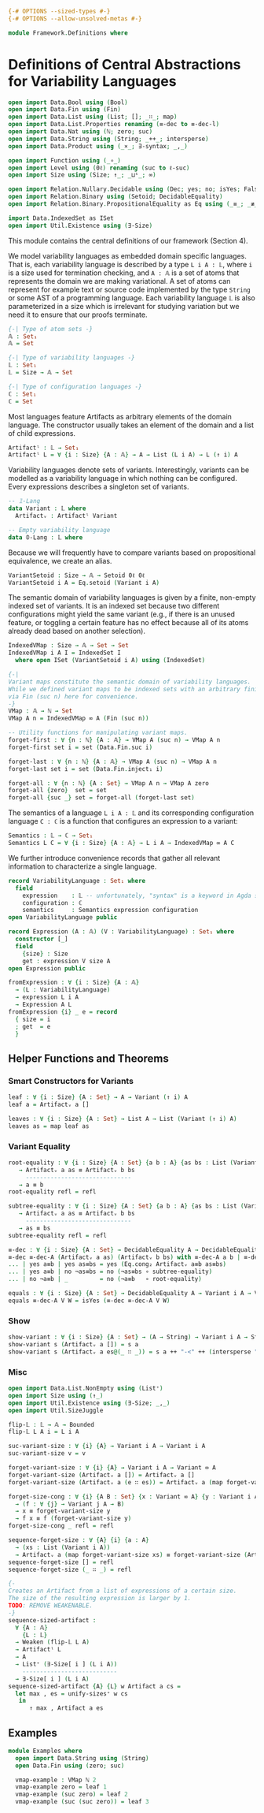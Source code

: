 ```agda
{-# OPTIONS --sized-types #-}
{-# OPTIONS --allow-unsolved-metas #-}

module Framework.Definitions where
```

# Definitions of Central Abstractions for Variability Languages

```agda
open import Data.Bool using (Bool)
open import Data.Fin using (Fin)
open import Data.List using (List; []; _∷_; map)
open import Data.List.Properties renaming (≡-dec to ≡-dec-l)
open import Data.Nat using (ℕ; zero; suc)
open import Data.String using (String; _++_; intersperse)
open import Data.Product using (_×_; ∃-syntax; _,_)

open import Function using (_∘_)
open import Level using (0ℓ) renaming (suc to ℓ-suc)
open import Size using (Size; ↑_; _⊔ˢ_; ∞)

open import Relation.Nullary.Decidable using (Dec; yes; no; isYes; False; toWitnessFalse)
open import Relation.Binary using (Setoid; DecidableEquality)
open import Relation.Binary.PropositionalEquality as Eq using (_≡_; _≢_; refl)

import Data.IndexedSet as ISet
open import Util.Existence using (∃-Size)
```

This module contains the central definitions of our framework (Section 4).

We model variability languages as embedded domain specific languages. That is, each variability language is described by a type `L i A : 𝕃`, where `i` is a size used for termination checking, and `A : 𝔸` is a set of atoms that represents the domain we are making variational.
A set of atoms can represent for example text or source code implemented by the type `String` or some AST of a programming language.
Each variability language `𝕃` is also parameterized in a size which is irrelevant for studying variation but we need it to ensure that our proofs terminate.
```agda
{-| Type of atom sets -}
𝔸 : Set₁
𝔸 = Set

{-| Type of variability languages -}
𝕃 : Set₁
𝕃 = Size → 𝔸 → Set

{-| Type of configuration languages -}
ℂ : Set₁
ℂ = Set
```

Most languages feature Artifacts as arbitrary elements of the domain language.
The constructor usually takes an element of the domain and a list of child expressions.
```agda
Artifactˡ : 𝕃 → Set₁
Artifactˡ L = ∀ {i : Size} {A : 𝔸} → A → List (L i A) → L (↑ i) A
```

Variability languages denote sets of variants.
Interestingly, variants can be modelled as a variability language in which nothing can be configured.
Every expressions describes a singleton set of variants.
```agda
-- 𝟙-Lang
data Variant : 𝕃 where
  Artifactᵥ : Artifactˡ Variant

-- Empty variability language
data 𝟘-Lang : 𝕃 where
```

Because we will frequently have to compare variants based on propositional equivalence, we create an alias.
```agda
VariantSetoid : Size → 𝔸 → Setoid 0ℓ 0ℓ
VariantSetoid i A = Eq.setoid (Variant i A)
```

The semantic domain of variability languages is given by a finite, non-empty indexed set of variants.
It is an indexed set because two different configurations might yield the same variant (e.g., if there is an unused feature, or toggling a certain feature has no effect because all of its atoms already dead based on another selection).
```agda
IndexedVMap : Size → 𝔸 → Set → Set
IndexedVMap i A I = IndexedSet I
  where open ISet (VariantSetoid i A) using (IndexedSet)

{-|
Variant maps constitute the semantic domain of variability languages.
While we defined variant maps to be indexed sets with an arbitrary finite and non-empty index set, we directly reflect these properties
via Fin (suc n) here for convenience.
-}
VMap : 𝔸 → ℕ → Set
VMap A n = IndexedVMap ∞ A (Fin (suc n))

-- Utility functions for manipulating variant maps.
forget-first : ∀ {n : ℕ} {A : 𝔸} → VMap A (suc n) → VMap A n
forget-first set i = set (Data.Fin.suc i)

forget-last : ∀ {n : ℕ} {A : 𝔸} → VMap A (suc n) → VMap A n
forget-last set i = set (Data.Fin.inject₁ i)

forget-all : ∀ {n : ℕ} {A : Set} → VMap A n → VMap A zero
forget-all {zero}  set = set
forget-all {suc _} set = forget-all (forget-last set)
```

The semantics of a language `L i A : 𝕃` and its corresponding configuration language `C : ℂ` is a function that configures an expression to a variant:
```agda
Semantics : 𝕃 → ℂ → Set₁
Semantics L C = ∀ {i : Size} {A : 𝔸} → L i A → IndexedVMap ∞ A C
```

We further introduce convenience records that gather all relevant information to characterize a single language.
```agda
record VariabilityLanguage : Set₁ where
  field
    expression    : 𝕃 -- unfortunately, "syntax" is a keyword in Agda so we cannot use that as field name
    configuration : ℂ
    semantics     : Semantics expression configuration
open VariabilityLanguage public

record Expression (A : 𝔸) (V : VariabilityLanguage) : Set₁ where
  constructor [_]
  field
    {size} : Size
    get : expression V size A
open Expression public

fromExpression : ∀ {i : Size} {A : 𝔸}
  → (L : VariabilityLanguage)
  → expression L i A
  → Expression A L
fromExpression {i} _ e = record
  { size = i
  ; get  = e
  }
```

## Helper Functions and Theorems

### Smart Constructors for Variants

```agda
leaf : ∀ {i : Size} {A : Set} → A → Variant (↑ i) A
leaf a = Artifactᵥ a []

leaves : ∀ {i : Size} {A : Set} → List A → List (Variant (↑ i) A)
leaves as = map leaf as
```

### Variant Equality

```agda
root-equality : ∀ {i : Size} {A : Set} {a b : A} {as bs : List (Variant i A)}
   → Artifactᵥ a as ≡ Artifactᵥ b bs
     ------------------------------
   → a ≡ b
root-equality refl = refl

subtree-equality : ∀ {i : Size} {A : Set} {a b : A} {as bs : List (Variant i A)}
   → Artifactᵥ a as ≡ Artifactᵥ b bs
     ------------------------------
   → as ≡ bs
subtree-equality refl = refl

≡-dec : ∀ {i : Size} {A : Set} → DecidableEquality A → DecidableEquality (Variant i A)
≡-dec ≡-dec-A (Artifactᵥ a as) (Artifactᵥ b bs) with ≡-dec-A a b | ≡-dec-l (≡-dec ≡-dec-A) as bs
... | yes a≡b | yes as≡bs = yes (Eq.cong₂ Artifactᵥ a≡b as≡bs)
... | yes a≡b | no ¬as≡bs = no (¬as≡bs ∘ subtree-equality)
... | no ¬a≡b | _         = no (¬a≡b   ∘ root-equality)

equals : ∀ {i : Size} {A : Set} → DecidableEquality A → Variant i A → Variant i A → Bool
equals ≡-dec-A V W = isYes (≡-dec ≡-dec-A V W)
```

### Show

```agda
show-variant : ∀ {i : Size} {A : Set} → (A → String) → Variant i A → String
show-variant s (Artifactᵥ a []) = s a
show-variant s (Artifactᵥ a es@(_ ∷ _)) = s a ++ "-<" ++ (intersperse ", " (map (show-variant s) es)) ++ ">-"
```

### Misc

```agda
open import Data.List.NonEmpty using (List⁺)
open import Size using (↑_)
open import Util.Existence using (∃-Size; _,_)
open import Util.SizeJuggle

flip-𝕃 : 𝕃 → 𝔸 → Bounded
flip-𝕃 L A i = L i A

suc-variant-size : ∀ {i} {A} → Variant i A → Variant i A
suc-variant-size v = v

forget-variant-size : ∀ {i} {A} → Variant i A → Variant ∞ A
forget-variant-size (Artifactᵥ a []) = Artifactᵥ a []
forget-variant-size (Artifactᵥ a (e ∷ es)) = Artifactᵥ a (map forget-variant-size (e ∷ es))

forget-size-cong : ∀ {i} {A B : Set} {x : Variant ∞ A} {y : Variant i A}
  → (f : ∀ {j} → Variant j A → B)
  → x ≡ forget-variant-size y
  → f x ≡ f (forget-variant-size y)
forget-size-cong _ refl = refl

sequence-forget-size : ∀ {A} {i} {a : A}
  → (xs : List (Variant i A))
  → Artifactᵥ a (map forget-variant-size xs) ≡ forget-variant-size (Artifactᵥ a xs)
sequence-forget-size [] = refl
sequence-forget-size (_ ∷ _) = refl

{-
Creates an Artifact from a list of expressions of a certain size.
The size of the resulting expression is larger by 1.
TODO: REMOVE WEAKENABLE.
-}
sequence-sized-artifact :
  ∀ {A : 𝔸}
    {L : 𝕃}
  → Weaken (flip-𝕃 L A)
  → Artifactˡ L
  → A
  → List⁺ (∃-Size[ i ] (L i A))
    ---------------------------
  → ∃-Size[ i ] (L i A)
sequence-sized-artifact {A} {L} w Artifact a cs =
  let max , es = unify-sizes⁺ w cs
   in
      ↑ max , Artifact a es
```

## Examples

```agda
module Examples where
  open import Data.String using (String)
  open Data.Fin using (zero; suc)

  vmap-example : VMap ℕ 2
  vmap-example zero = leaf 1
  vmap-example (suc zero) = leaf 2
  vmap-example (suc (suc zero)) = leaf 3
```

